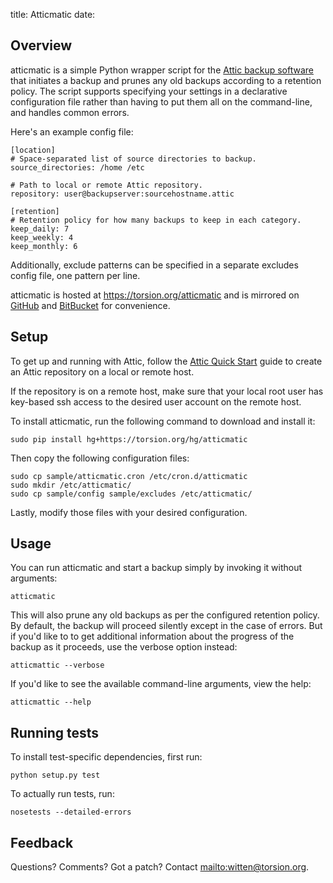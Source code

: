 title: Atticmatic
date:

## Overview

atticmatic is a simple Python wrapper script for the [Attic backup
software](https://attic-backup.org/) that initiates a backup and prunes any
old backups according to a retention policy. The script supports specifying
your settings in a declarative configuration file rather than having to put
them all on the command-line, and handles common errors.

Here's an example config file:

    [location]
    # Space-separated list of source directories to backup.
    source_directories: /home /etc

    # Path to local or remote Attic repository.
    repository: user@backupserver:sourcehostname.attic

    [retention]
    # Retention policy for how many backups to keep in each category.
    keep_daily: 7
    keep_weekly: 4
    keep_monthly: 6

Additionally, exclude patterns can be specified in a separate excludes config
file, one pattern per line.

atticmatic is hosted at <https://torsion.org/atticmatic> and is mirrored on
[GitHub](https://github.com/witten/atticmatic) and
[BitBucket](https://bitbucket.org/dhelfman/atticmatic) for convenience.


## Setup

To get up and running with Attic, follow the [Attic Quick
Start](https://attic-backup.org/quickstart.html) guide to create an Attic
repository on a local or remote host.

If the repository is on a remote host, make sure that your local root user has
key-based ssh access to the desired user account on the remote host.

To install atticmatic, run the following command to download and install it:

    sudo pip install hg+https://torsion.org/hg/atticmatic

Then copy the following configuration files:

    sudo cp sample/atticmatic.cron /etc/cron.d/atticmatic
    sudo mkdir /etc/atticmatic/
    sudo cp sample/config sample/excludes /etc/atticmatic/

Lastly, modify those files with your desired configuration.


## Usage

You can run atticmatic and start a backup simply by invoking it without
arguments:

    atticmatic

This will also prune any old backups as per the configured retention policy.
By default, the backup will proceed silently except in the case of errors. But
if you'd like to to get additional information about the progress of the
backup as it proceeds, use the verbose option instead:

    atticmattic --verbose

If you'd like to see the available command-line arguments, view the help:

    atticmattic --help


## Running tests

To install test-specific dependencies, first run:

    python setup.py test

To actually run tests, run:

    nosetests --detailed-errors


## Feedback

Questions? Comments? Got a patch? Contact <mailto:witten@torsion.org>.

